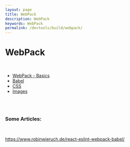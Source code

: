 ```yaml
---
layout: page
title: WebPack
description: WebPack
keywords: WebPack
permalink: /devtools/build/webpack/
---
```


# WebPack

<br/>

<ul>
    <li><a href="/devtools/build/webpack/basics/">WebPack - Basics</a></li>
    <li><a href="/devtools/build/webpack/babel/">Babel</a></li>
    <li><a href="/devtools/build/webpack/css/">CSS</a></li>
    <li><a href="/devtools/build/webpack/images/">Images</a></li>
</ul>

<br/>
<br/>

### Some Articles:

<br/>

https://www.robinwieruch.de/react-eslint-webpack-babel/

<!-- <br/>


### Minimize js file by webpack



<br/>

    $ npm init -f

    $ npm i -g webpack

or

    $ npm install --save-dev webpack
    $ npm install uglifyjs-webpack-plugin --save-dev

    $ touch webpack.config.js

<br/>

    $ vi webpack.config.js

    var webpack = require('webpack');

    const path = require('path');

    module.exports = {

        entry: './src/SmartExport.js',
        output: {
            path: path.resolve(__dirname, 'dist'),
            filename: 'SmartExport.min.js'
        },
        plugins: [
            new webpack.optimize.UglifyJsPlugin({
                compress: { warnings: false }
            })
        ]
    };

<br/>

    // if webpack installed globally
    $ webpack

    // if webpack installed as module
    $  ./node_modules/devtools/build/webpack/bin/webpack.js

<br/>

    $ npm install qlik-sense-webpack-plugin --save-dev
    $ npm install zip-webpack-plugin --save-dev -->
